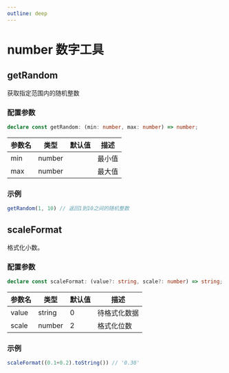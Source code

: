 ```yaml
---
outline: deep
---
```


# number 数字工具 <Badge type="tip" text="number" />

## getRandom

获取指定范围内的随机整数

### 配置参数

```ts
declare const getRandom: (min: number, max: number) => number;
```

| 参数名 | 类型 | 默认值 | 描述         |
|-----|----|-----|------------|
|  min   |  number  |   | 最小值 |
|  max   |  number  |   | 最大值 |

### 示例

```js
getRandom(1, 10) // 返回1到10之间的随机整数
```

## scaleFormat

格式化小数。

### 配置参数

```ts
declare const scaleFormat: (value?: string, scale?: number) => string;
```

| 参数名 | 类型 | 默认值 | 描述         |
|-----|----|----|------------|
|  value   |  string  | 0  | 待格式化数据 |
|  scale   |  number  | 2  | 格式化位数 |

### 示例

```js
scaleFormat((0.1+0.2).toString()) // '0.30'
```
